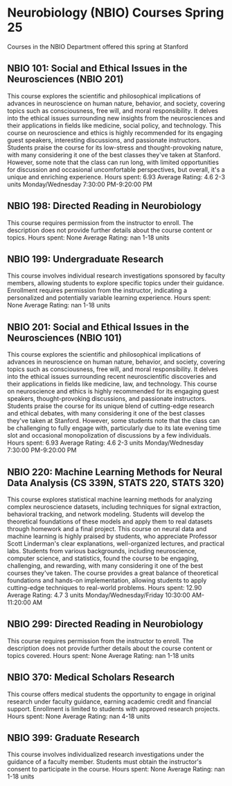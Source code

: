# Neurobiology (NBIO) Courses Spring 25 
Courses in the NBIO Department offered this spring at Stanford
 ## NBIO 101: Social and Ethical Issues in the Neurosciences (NBIO 201)
This course explores the scientific and philosophical implications of advances in neuroscience on human nature, behavior, and society, covering topics such as consciousness, free will, and moral responsibility. It delves into the ethical issues surrounding new insights from the neurosciences and their applications in fields like medicine, social policy, and technology.
This course on neuroscience and ethics is highly recommended for its engaging guest speakers, interesting discussions, and passionate instructors. Students praise the course for its low-stress and thought-provoking nature, with many considering it one of the best classes they've taken at Stanford. However, some note that the class can run long, with limited opportunities for discussion and occasional uncomfortable perspectives, but overall, it's a unique and enriching experience.
Hours spent: 6.93
Average Rating: 4.6
2-3 units
Monday/Wednesday 7:30:00 PM-9:20:00 PM
## NBIO 198: Directed Reading in Neurobiology
This course requires permission from the instructor to enroll. The description does not provide further details about the course content or topics.
Hours spent: None
Average Rating: nan
1-18 units
## NBIO 199: Undergraduate Research
This course involves individual research investigations sponsored by faculty members, allowing students to explore specific topics under their guidance. Enrollment requires permission from the instructor, indicating a personalized and potentially variable learning experience.
Hours spent: None
Average Rating: nan
1-18 units
## NBIO 201: Social and Ethical Issues in the Neurosciences (NBIO 101)
This course explores the scientific and philosophical implications of advances in neuroscience on human nature, behavior, and society, covering topics such as consciousness, free will, and moral responsibility. It delves into the ethical issues surrounding recent neuroscientific discoveries and their applications in fields like medicine, law, and technology.
This course on neuroscience and ethics is highly recommended for its engaging guest speakers, thought-provoking discussions, and passionate instructors. Students praise the course for its unique blend of cutting-edge research and ethical debates, with many considering it one of the best classes they've taken at Stanford. However, some students note that the class can be challenging to fully engage with, particularly due to its late evening time slot and occasional monopolization of discussions by a few individuals.
Hours spent: 6.93
Average Rating: 4.6
2-3 units
Monday/Wednesday 7:30:00 PM-9:20:00 PM
## NBIO 220: Machine Learning Methods for Neural Data Analysis (CS 339N, STATS 220, STATS 320)
This course explores statistical machine learning methods for analyzing complex neuroscience datasets, including techniques for signal extraction, behavioral tracking, and network modeling. Students will develop the theoretical foundations of these models and apply them to real datasets through homework and a final project.
This course on neural data and machine learning is highly praised by students, who appreciate Professor Scott Linderman's clear explanations, well-organized lectures, and practical labs. Students from various backgrounds, including neuroscience, computer science, and statistics, found the course to be engaging, challenging, and rewarding, with many considering it one of the best courses they've taken. The course provides a great balance of theoretical foundations and hands-on implementation, allowing students to apply cutting-edge techniques to real-world problems.
Hours spent: 12.90
Average Rating: 4.7
3 units
Monday/Wednesday/Friday 10:30:00 AM-11:20:00 AM
## NBIO 299: Directed Reading in Neurobiology
This course requires permission from the instructor to enroll. The description does not provide further details about the course content or topics covered.
Hours spent: None
Average Rating: nan
1-18 units
## NBIO 370: Medical Scholars Research
This course offers medical students the opportunity to engage in original research under faculty guidance, earning academic credit and financial support. Enrollment is limited to students with approved research projects.
Hours spent: None
Average Rating: nan
4-18 units
## NBIO 399: Graduate Research
This course involves individualized research investigations under the guidance of a faculty member. Students must obtain the instructor's consent to participate in the course.
Hours spent: None
Average Rating: nan
1-18 units
